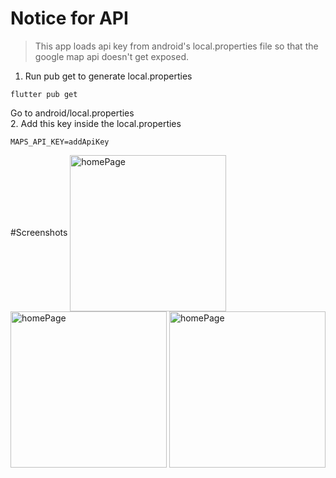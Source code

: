 # Notice for API

> This app loads api key from android's local.properties file so that the google map api doesn't get exposed.


1. Run pub get to generate local.properties
```
flutter pub get
```
Go to android/local.properties <br />
2. Add this key inside the local.properties
```
MAPS_API_KEY=addApiKey
```

#Screenshots
<img align="center" alt ="homePage" width ="250" src="https://github.com/user-attachments/assets/c28554de-80d4-4dd7-8f00-915078d609fa"></img>
<img align="center" alt ="homePage" width ="250" src="https://github.com/user-attachments/assets/22460193-abc5-4257-a318-887ba68ffd18"></img>
<img align="center" alt ="homePage" width ="250" src="https://github.com/user-attachments/assets/62ae7a9d-059d-41ef-9bc8-67486c37a669"></img>
